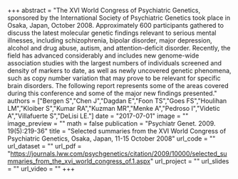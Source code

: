 +++
abstract = "The XVI World Congress of Psychiatric Genetics, sponsored by the International Society of Psychiatric Genetics took place in Osaka, Japan, October 2008. Approximately 600 participants gathered to discuss the latest molecular genetic findings relevant to serious mental illnesses, including schizophrenia, bipolar disorder, major depression, alcohol and drug abuse, autism, and attention-deficit disorder. Recently, the field has advanced considerably and includes new genome-wide association studies with the largest numbers of individuals screened and density of markers to date, as well as newly uncovered genetic phenomena, such as copy number variation that may prove to be relevant for specific brain disorders. The following report represents some of the areas covered during this conference and some of the major new findings presented."
authors = ["Bergen S","Chen J","Dagdan E","Foon TS","Goes FS","Houlihan LM","Kloiber S","Kumar RA","Kuzman MR","Menke A","Pedroso I","Videtic A","Villafuerte S","DeLisi LE."]
date = "2017-07-01"
image = ""
image_preview = ""
math = false
publication = "Psychiatr Genet. 2009. 19(5):219-36"
title = "Selected summaries from the XVI World Congress of Psychiatric Genetics, Osaka, Japan, 11-15 October 2008" 
url_code = ""
url_dataset = ""
url_pdf = "https://journals.lww.com/psychgenetics/citation/2009/10000/selected_summaries_from_the_xvi_world_congress_of.1.aspx"
url_project = ""
url_slides = ""
url_video = ""
+++

